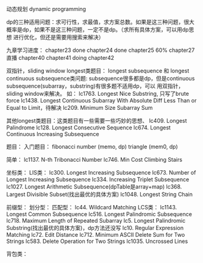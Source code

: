 动态规划 dynamic programming

dp的三种适用问题：求可行性，求最值，求方案总数。如果是这三种问题，很大概率是dp，如果不是这三种问题，一定不是dp。（求所有具体方案，可以用dp思想
进行优化，但还是需要用搜索来解决）


九章学习进度：
chapter23 done
chapter24 done
chapter25 60%
chapter27直播 
chapter40
chapter41 doing
chapter42






双指针，sliding window longest类题目：
longest subsequence 和 longest continuous subsequence类问题: subsequence很多都是dp，但是continuous subsequence(subarray，substring)有很多题不适用dp，可以
用双指针，sliding window来解决。
如：
lc1763. Longest Nice Substring, 只写了brute force
lc1438. Longest Continuous Subarray With Absolute Diff Less Than or Equal to Limit，待解决
lc209. Minimum Size Subarray Sum

其他longest类题目：这类题目有一些需要一些巧妙的思想、
lc409. Longest Palindrome
lc128. Longest Consecutive Sequence
lc674. Longest Continuous Increasing Subsequence




题目：
入门题目：
fibonacci number (memo, dp)
triangle (mem0, dp)


简单：
lc1137. N-th Tribonacci Number
lc746. Min Cost Climbing Stairs



坐标类：
LIS类：
lc300. Longest Increasing Subsequence
lc673. Number of Longest Increasing Subsequence
lc334. Increasing Triplet Subsequence
lc1027. Longest Arithmetic Subsequence(dpTable是array+map)
lc368. Largest Divisible Subset(找出最优的具体方案)
lc1048. Longest String Chain




前缀型：
划分型： 
匹配型：
lc44. Wildcard Matching
LCS类：
lc1143. Longest Common Subsequence
lc516. Longest Palindromic Subsequence
lc718. Maximum Length of Repeated Subarray
lc5. Longest Palindromic Substring(找出最优的具体方案)，dp方法还没写
lc10. Regular Expression Matching
lc72. Edit Distance
lc712. Minimum ASCII Delete Sum for Two Strings
lc583. Delete Operation for Two Strings
lc1035. Uncrossed Lines





背包类：

